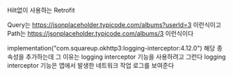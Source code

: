 Hilt없이 사용하는 Retrofit 

Query는 https://jsonplaceholder.typicode.com/albums?userId=3 이런식이고
Path는 https://jsonplaceholder.typicode.com/albums/3 이런식이다

implementation("com.squareup.okhttp3:logging-interceptor:4.12.0") 해당 종속성을 추가하는데
그 이유는 logging interceptor 기능을 사용하려고 그런다
logging interceptor 기능은 앱에서 발생한 네트워크 작업 로그를 보여준다
